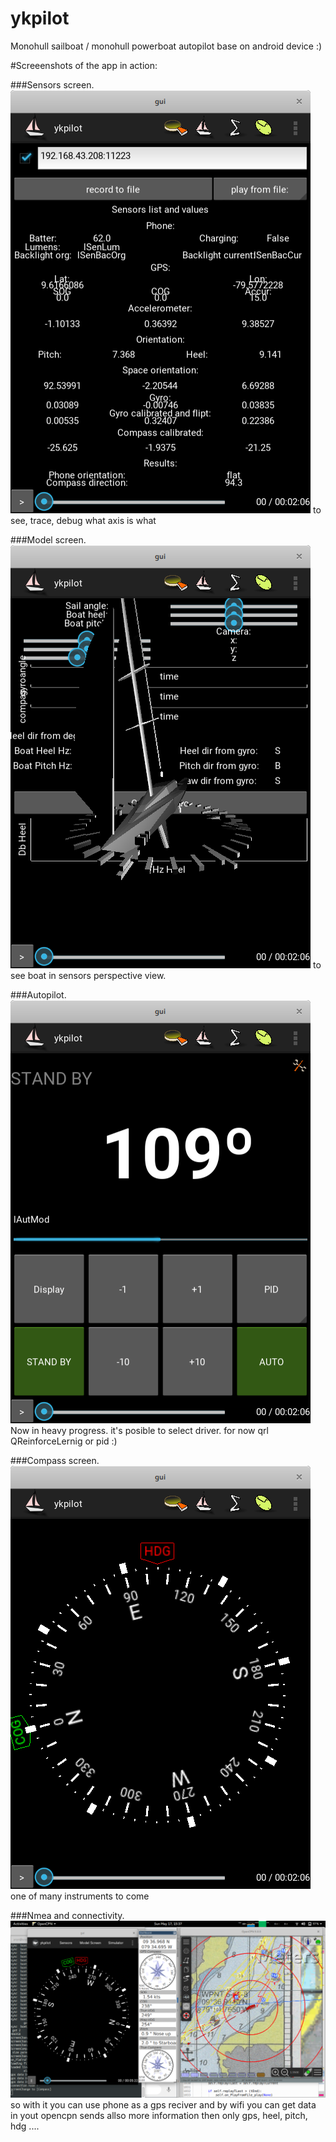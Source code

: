# ykpilot
Monohull sailboat / monohull powerboat autopilot base on android device :)

#Screeenshots of the app in action:

###Sensors screen.
![Sensors screen](./screenshots/sensors.png)
to see, trace, debug what axis is what

###Model screen.
![Model screen](./screenshots/modelscreen.png)
to see boat in sensors perspective view. 

###Autopilot.
![Autopilot](./screenshots/autopilot.png)
Now in heavy progress. it's posible to select driver.
for now qrl QReinforceLernig or pid :)

###Compass screen.
![Compass instrument](./screenshots/compass.png)
one of many instruments to come

###Nmea and connectivity.
![broadcast nmea](./screenshots/sendnmea.png)
so with it you can use phone as a gps reciver and by wifi you can get data in yout opencpn
sends allso more information then only gps, heel, pitch, hdg ....